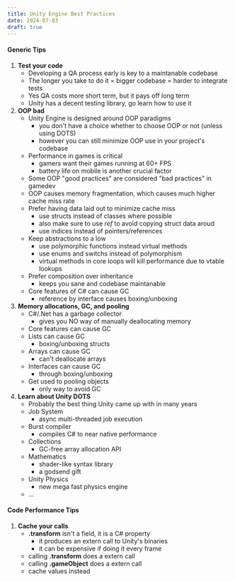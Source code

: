 ```yaml
---
title: Unity Engine Best Practices
date: 2024-07-03
draft: true
---
```


#### Generic Tips
1. **Test your code**
    - Developing a QA process early is key to a maintanable codebase
    - The longer you take to do it = bigger codebase = harder to integrate tests
    - Yes QA costs more short term, but it pays off long term
    - Unity has a decent testing library, go learn how to use it
2. **OOP bad**
    - Unity Engine is designed around OOP paradigms
        - you don't have a choice whether to choose OOP or not (unless using DOTS)
        - however you can still minimize OOP use in your project's codebase
    - Performance in games is critical
        - gamers want their games running at 60+ FPS
        - battery life on mobile is another crucial factor
    - Some OOP "good practices" are considered "bad practices" in gamedev
    - OOP causes memory fragmentation, which causes much higher cache miss rate
    - Prefer having data laid out to minimize cache miss
        - use structs instead of classes where possible
        - also make sure to use *ref* to avoid copying struct data aroud
        - use indices instead of pointers/references
    - Keep abstractions to a low
        - use polymorphic functions instead virtual methods
        - use enums and switchs instead of polymorphism
        - virtual methods in core loops will kill performance due to vtable lookups
    - Prefer composition over inheritance
        - keeps you sane and codebase maintanable
    - Core features of C# can cause GC
        - reference by interface causes boxing/unboxing
3. **Memory allocations, GC, and pooling**
    - C#/.Net has a garbage collector
        - gives you NO way of manually deallocating memory
    - Core features can cause GC
    - Lists can cause GC
        - boxing/unboxing structs
    - Arrays can cause GC
        - can't deallocate arrays
    - Interfaces can cause GC
        - through boxing/unboxing
    - Get used to pooling objects
        - only way to avoid GC
4. **Learn about Unity DOTS**
    - Probably the best thing Unity came up with in many years
    - Job System
        - async multi-threaded job execution
    - Burst compiler
        - compiles C# to near native performance
    - Collections
        - GC-free array allocation API
    - Mathematics
        - shader-like syntax library
        - a godsend gift
    - Unity Physics
        - new mega fast physics engine
    - ...

#### Code Performance Tips
1. **Cache your calls**
    - **.transform** isn't a field, it is a C# property
        - it produces an extern call to Unity's binaries
        - it can be expensive if doing it every frame
    - calling **.transform** does a extern call
    - calling **.gameObject** does a extern call
    - cache values instead